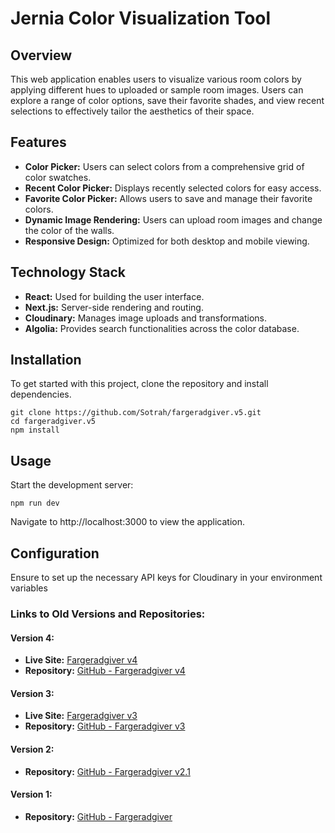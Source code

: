# Jernia Color Visualization Tool

## Overview
This web application enables users to visualize various room colors by applying different hues to uploaded or 
sample room images. Users can explore a range of color options, save their favorite shades, and view recent 
selections to effectively tailor the aesthetics of their space.

## Features
- **Color Picker:** Users can select colors from a comprehensive grid of color swatches.
- **Recent Color Picker:** Displays recently selected colors for easy access.
- **Favorite Color Picker:** Allows users to save and manage their favorite colors.
- **Dynamic Image Rendering:** Users can upload room images and change the color of the walls.
- **Responsive Design:** Optimized for both desktop and mobile viewing.

## Technology Stack
- **React:** Used for building the user interface.
- **Next.js:** Server-side rendering and routing.
- **Cloudinary:** Manages image uploads and transformations.
- **Algolia:** Provides search functionalities across the color database.

## Installation
To get started with this project, clone the repository and install dependencies.

```
git clone https://github.com/Sotrah/fargeradgiver.v5.git
cd fargeradgiver.v5
npm install
```
  
## Usage
Start the development server:
```
npm run dev
```
Navigate to http://localhost:3000 to view the application.  

## Configuration
Ensure to set up the necessary API keys for Cloudinary in your environment variables




### Links to Old Versions and Repositories:
#### Version 4:
- **Live Site:** [Fargeradgiver v4](https://fargeradgiver-v4.vercel.app/)
- **Repository:** [GitHub - Fargeradgiver v4](https://github.com/Sotrah/fargeradgiver.v4)

#### Version 3:
- **Live Site:** [Fargeradgiver v3](https://fargeradgiver-v3.vercel.app/)
- **Repository:** [GitHub - Fargeradgiver v3](https://github.com/Sotrah/fargeradgiver.v3)

#### Version 2:
- **Repository:** [GitHub - Fargeradgiver v2.1](https://github.com/Sotrah/fargeradgiver.v2.1)

#### Version 1:
- **Repository:** [GitHub - Fargeradgiver](https://github.com/Sotrah/Fargeradgiver)

